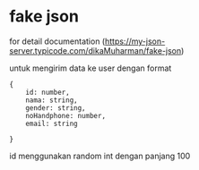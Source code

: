 # fake json

for detail documentation
(https://my-json-server.typicode.com/dikaMuharman/fake-json)

untuk mengirim data ke user dengan format

```
{
    id: number,
    nama: string,
    gender: string,
    noHandphone: number,
    email: string

}
```

id menggunakan random int dengan panjang 100
